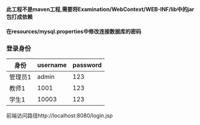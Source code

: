#### 此工程不是maven工程,需要将Examination/WebContext/WEB-INF/lib中的jar包打成依赖
#### 在resources/mysql.properties中修改连接数据库的密码
### 登录身份
| 身份      | username |password|
| ----------- | ----------- |-----------|
| 管理员1 | admin  |123|
| 教师1  | 1001 |123|
|学生1|10003|123|
前端访问路径http://localhost:8080/login.jsp

